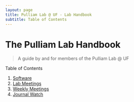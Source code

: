 ```yaml
---
layout: page
title: Pulliam Lab @ UF - Lab Handbook
subtitle: Table of Contents
---
```

The Pulliam Lab Handbook
============
>A guide by and for members of the Pulliam Lab @ UF

Table of Contents

1. [Software](./software)
2. [Lab Meetings](./labMeetings)
3. [Weekly Meetings](./weeklyMeetings)
4. [Journal Watch](./journalWatch)
